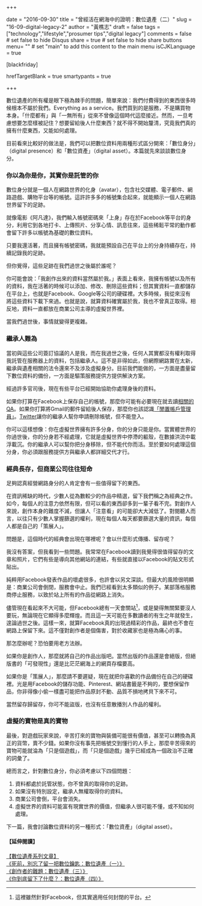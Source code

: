 +++

date = "2016-09-30"
title = "曾經活在網海中的證明：數位遺產（二）"
slug = "16-09-digital-legacy-2"
author = "黃樵志"
draft = false
tags = ["technology","lifestyle","prosumer tips","digital legacy"]
comments = false	# set false to hide Disqus
share = true	# set false to hide share buttons
menu= ""  # set "main" to add this content to the main menu
isCJKLanguage = true

[blackfriday]

hrefTargetBlank = true
smartypants = true

+++

數位遺產的所有權是眼下極為棘手的問題，簡單來說：我們付費得到的東西很多時候根本不屬於我們。Everything as a service。我們買到的是服務，不是購買物本身。「什麼都有」與「一無所有」從來不曾像這個時代這麼接近。然而，一旦考慮想要怎麼樣被記住？想要留給後人什麼東西？就不得不開始釐清，究竟我們真的擁有什麼東西，又能如何處理。

<!--more-->

目前看來比較好的做法是，我們可以把數位資料用兩種形式區分開來：「數位身分」（digital presence）和「數位資產」（digital asset）。本篇就先來談談數位身分。

### 你以為你是你，其實你是託管的你

數位身分就是一個人在網路世界的化身（avatar），包含社交媒體、電子郵件、網路遊戲、購物平台等的帳號。這許許多多的帳號集合起來，就能顯示一個人在網路世界留下的足跡。

就像電影《阿凡達》，我們輸入帳號密碼來「上身」存在於Facebook等平台的身分，利用它到各地打卡、上傳照片、分享心情、訊息往來，這些稀鬆平常的動作都會留下許多以帳號為基礎的數位資料。

只要我還活著，而且擁有帳號密碼，我就能預設自己在平台上的分身持續存在，持續記錄我的足跡。

但你覺得，這些足跡在我們過世之後屬於誰呢？

你可能會說：「我創作出來的資料當然屬於我。」表面上看來，我擁有帳號以及所有的資料，我在活著的時候可以添加、修改、刪除這些資料；但其實資料一直都儲存在平台上，也就是Facebook、Google等公司的硬碟裡。大多時候，我從來沒有將這些資料下載下來過。也就是說，就算資料確實屬於我，我也不曾真正取得。相反地，資料一直都放在商業公司主導的虛擬世界裡。

當我們過世後，事情就變得更複雜。

### 繼承人難為

當初與這些公司簽訂協議的人是我，而在我過世之後，任何人其實都沒有權利取得我託管在服務器上的資料，包括繼承人。這不是非得如此，但網際網路實在太新，繼承與遺產相關的法令還來不及涉及虛擬身分。目前我們能做的，一方面是盡量留下數位資料的備份，一方面是驅策服務提供方提供解決方案。

經過許多官司後，現在有些平台已經開始協助你處理身後的資料。

如果你打算在Facebook上保存自己的帳號，那麼你可能有必要現在就去讀[相關的QA](https://www.facebook.com/help/103897939701143)。如果你打算將Gmail的郵件留給後人保存，那麼你也該認識[「閒置帳戶管理員」](https://support.google.com/accounts/troubleshooter/6357590?hl=zh-Hant)。[Twitter](https://support.twitter.com/articles/87894)讓你的繼承人幫你申請刪除帳號，但不能登入。

你可以這樣想像：你在虛擬世界擁有許多分身，你的分身只能是你。當實體世界的你過世後，你的分身若不經處理，它就是虛擬世界中停滯的軀殼，在數據洪流中載浮載沉。你的繼承人可以幫你把分身移除，但不能代你而活。至於要如何處理這個分身，你必須跟服務提供方與繼承人都詳細交代才行。

### 經典長存，但商業公司往往短命

足夠認真經營網路身分的人肯定會有一些值得留下的東西。

在資訊稀缺的時代，少數人從為數較少的作品中精選，留下我們稱之為經典之作。如今，每個人的注意力依然有限，但可以看的東西卻多到一輩子看不完。對創作人來說，創作本身的難度不減，但讓人「注意看」的可能卻大大減低了。對閱聽人而言，以往只有少數人掌握篩選的權利，現在每個人每天都要篩選大量的資訊，每個人都是自己的「策展人」。

問題是，這個時代的經典會出現在哪裡呢？會以什麼形式傳播、留存呢？

我沒有答案，但我看到一些問題。我常常在Facebook讀到我覺得很值得留存的文章和照片，它們有些是導向其他網站的連結，有些就直接以Facebook的貼文形式貼出。

純粹用Facebook發表作品的壞處很多，也許會以另文深談。但最大的風險很明顯是：商業公司會倒閉，服務會中止。我們已經看到太多類似的例子。某部落格服務商停止服務，以致於站上所有的作品從網路上消失。

儘管現在看起來不大可能，但Facebook總有一天會關站[^1]，或是變得無關緊要沒人要玩，無論現在它顯得多麼輝煌。而且這一天可能在多數讀者的有生之年就發生，遑論過世之後。這樣一來，就算Facebook真的出現過精彩的作品，最終也不會在網路上保留下來。這不僅對創作者是個傷害，對於收藏家也是極為痛心的事。

那怎麼辦呢？恐怕要用老方法辦。

如果你是創作人，那麼就將自己的作品出版吧。當然出版的作品還是會絕版，但絕版書的「可發現性」還是比茫茫網海上的網頁存檔要高。

如果你是「策展人」，那麼請不要遲疑，現在就把你喜歡的作品備份在自己的硬碟裡。光是用Facebook的儲存功能、Pinterest、網站書籤是不夠的，要想保留作品，你非得像小偷一樣盡可能把作品原封不動、品質不損地拷貝下來不可。

當然留存歸留存，你可不能盜版，也沒有任意散播別人作品的權利。

### 虛擬的寶物是真的寶物

最後，對遊戲玩家來說，辛苦打來的寶物與裝備可能很有價值，甚至可以轉換為真正的貨幣，賣不少錢。如果你沒有事先把帳號交到懂行的人手上，那麼辛苦得來的寶物可能就淪為「只是個遊戲」，而「只是個遊戲」幾乎已經成為一個政治不正確的詞彙了。

總而言之，針對數位身分，你必須考慮以下四個問題：

1. 資料都處於託管狀態，你不曾真的取得你的足跡。
2. 如果沒有特別設定，繼承人無權取得你的資料。
3. 商業公司會倒，平台會消失。
4. 虛擬世界的資料可能富有現實世界的價值，但繼承人很可能不懂，或不知如何處理。

下一篇，我會討論數位資料的另一種形式：「數位資產」（digital asset）。

#### 【延伸閱讀】  
[【數位遺產系列文章】](https://eternallogger.com/tags/digital-legacy/)    
[《死前，別忘了留一把數位鑰匙：數位遺產（一）》](https://eternallogger.com/post/16-07-digital-legacy-1/)  
[《創作者的難題：數位遺產（三）》](https://eternallogger.com/post/16-10-digital-legacy-3)  
[《你到底留下了什麼？：數位遺產（四）》](https://eternallogger.com/post/16-11-digital-legacy-4/)

[^1]: 這裡雖然針對Facebook，但其實適用任何封閉的平台。